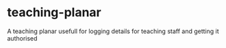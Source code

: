 # teaching-planar
A teaching planar usefull for logging details for teaching staff and getting it authorised
